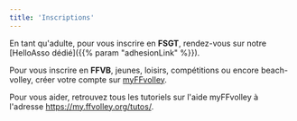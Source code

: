 ```yaml
---
title: 'Inscriptions'
---
```


En tant qu'adulte, pour vous inscrire en **FSGT**, rendez-vous sur notre [HelloAsso
dédié]({{% param "adhesionLink" %}}).

Pour vous inscrire en **FFVB**, jeunes, loisirs, compétitions ou encore beach-volley, créer votre compte sur
[myFFvolley](https://my.ffvolley.org/).

Pour vous aider, retrouvez tous les tutoriels sur l'aide myFFvolley à l'adresse https://my.ffvolley.org/tutos/.
